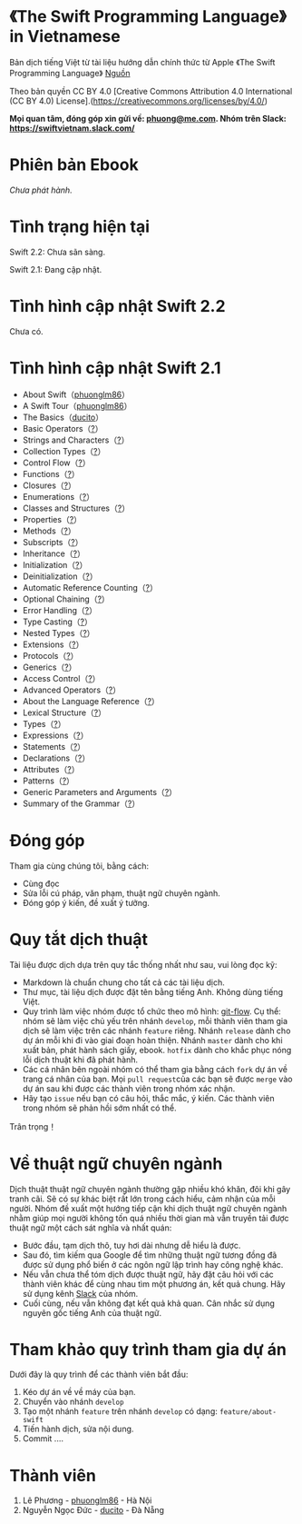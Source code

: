 《The Swift Programming Language》in Vietnamese
=============================================

Bản dịch tiếng Việt từ tài liệu hướng dẫn chính thức từ Apple
《The Swift Programming Language》 [Nguồn](https://developer.apple.com/library/prerelease/ios/documentation/Swift/Conceptual/Swift_Programming_Language/index.html#//apple_ref/doc/uid/TP40014097-CH3-ID0)

Theo bản quyền CC BY 4.0 [Creative Commons Attribution 4.0 International (CC BY 4.0) License].(https://creativecommons.org/licenses/by/4.0/)

**Mọi quan tâm, đóng góp xin gửi về: phuong@me.com. 
Nhóm trên Slack: https://swiftvietnam.slack.com/**

# Phiên bản Ebook

*Chưa phát hành.*

# Tình trạng hiện tại

Swift 2.2: Chưa sãn sàng.

Swift 2.1: Đang cập nhật.

# Tình hình cập nhật Swift 2.2

Chưa có.

# Tình hình cập nhật Swift 2.1

- About Swift（[phuonglm86](https://github.com/phuonglm86)）
- A Swift Tour（[phuonglm86](https://github.com/phuonglm86)）
- The Basics（[ducito](https://github.com/ducito)）
- Basic Operators（[?](https://github.com/??)）
- Strings and Characters（[?](https://github.com/??)）
- Collection Types（[?](https://github.com/??)）
- Control Flow（[?](https://github.com/??)）
- Functions（[?](https://github.com/??)）
- Closures（[?](https://github.com/??)）
- Enumerations（[?](https://github.com/??)）
- Classes and Structures（[?](https://github.com/??)）
- Properties（[?](https://github.com/??)）
- Methods（[?](https://github.com/??)）
- Subscripts（[?](https://github.com/??)）
- Inheritance（[?](https://github.com/??)）
- Initialization（[?](https://github.com/??)）
- Deinitialization（[?](https://github.com/??)）
- Automatic Reference Counting（[?](https://github.com/??)）
- Optional Chaining（[?](https://github.com/??)）
- Error Handling（[?](https://github.com/??)）
- Type Casting（[?](https://github.com/??)）
- Nested Types（[?](https://github.com/??)）
- Extensions（[?](https://github.com/??)）
- Protocols（[?](https://github.com/??)）
- Generics（[?](https://github.com/??)）
- Access Control（[?](https://github.com/??)）
- Advanced Operators（[?](https://github.com/??)）
- About the Language Reference（[?](https://github.com/??)）
- Lexical Structure（[?](https://github.com/??)）
- Types（[?](https://github.com/??)）
- Expressions（[?](https://github.com/??)）
- Statements（[?](https://github.com/??)）
- Declarations（[?](https://github.com/??)）
- Attributes（[?](https://github.com/??)）
- Patterns（[?](https://github.com/??)）
- Generic Parameters and Arguments（[?](https://github.com/??)）
- Summary of the Grammar（[?](https://github.com/??)）


# Đóng góp

Tham gia cùng chúng tôi, bằng cách:

- Cùng đọc
- Sửa lỗi cú pháp, văn phạm, thuật ngữ chuyên ngành.
- Đóng góp ý kiến, đề xuất ý tưởng.

# Quy tắt dịch thuật

Tài liệu được dịch dựa trên quy tắc thống nhất như sau, vui lòng đọc kỹ:

- Markdown là chuẩn chung cho tất cả các tài liệu dịch. 
- Thư mục, tài liệu dịch được đặt tên bằng tiếng Anh. Không dùng tiếng Việt. 
- Quy trình làm việc nhóm được tổ chức theo mô hình: [git-flow](http://dominhhai.github.io/git-flow-cheatsheet/index.vi_VN.html). Cụ thể: nhóm sẽ làm việc chủ yếu trên nhánh `develop`, mỗi thành viên tham gia dịch sẽ làm việc trên các nhánh `feature` riêng. Nhánh `release` dành cho dự án mỗi khi đi vào giai đoạn hoàn thiện. Nhánh `master` dành cho khi xuất bản, phát hành sách giấy, ebook. `hotfix` dành cho khắc phục nóng lỗi dịch thuật khi đã phát hành.
- Các cá nhân bên ngoài nhóm có thể tham gia bằng cách `fork` dự án về trang cá nhân của bạn. Mọi `pull request`của các bạn sẽ được `merge` vào dự án sau khi được các thành viên trong nhóm xác nhận.
- Hãy tạo `issue` nếu bạn có câu hỏi, thắc mắc, ý kiến. Các thành viên trong nhóm sẽ phản hồi sớm nhất có thể.

Trân trọng！

# Về thuật ngữ chuyên ngành

Dịch thuật thuật ngữ chuyên ngành thường gặp nhiều khó khăn, đôi khi gây tranh cãi. Sẽ có sự khác biệt rất lớn trong cách hiểu, cảm nhận của mỗi người. Nhóm đề xuất một hướng tiếp cận khi dịch thuật ngữ chuyên ngành nhằm giúp mọi người không tốn quá nhiều thời gian mà vẫn truyền tải được thuật ngữ một cách sát nghĩa và nhất quán:

- Bước đầu, tạm dịch thô, tuy hơi dài nhưng dễ hiểu là được.
- Sau đó, tìm kiếm qua Google để tìm những thuật ngữ tương đồng đã được sử dụng phổ biến ở các ngôn ngữ lập trình hay công nghệ khác.
- Nếu vẫn chưa thể tóm dịch được thuật ngữ, hãy đặt câu hỏi với các thành viên khác để cùng nhau tìm một phương án, kết quả chung. Hãy sử dụng kênh [Slack](https://swiftvietnam.slack.com/) của nhóm.
- Cuối cùng, nếu vẫn không đạt kết quả khả quan. Cân nhắc sử dụng nguyên gốc tiếng Anh của thuật ngữ.

# Tham khảo quy trình tham gia dự án

Dưới đây là quy trình để các thành viên bắt đầu:

1. Kéo dự án về về máy của bạn.
2. Chuyển vào nhánh `develop`
2. Tạo một nhánh `feature` trên nhánh `develop` có dạng: `feature/about-swift`
3. Tiến hành dịch, sửa nội dung.
4. Commit
....

# Thành viên
1. Lê Phương - [phuonglm86](https://github.com/phuonglm86) - Hà Nội
2. Nguyễn Ngọc Đức - [ducito](https://github.com/ducito) - Đà Nẵng
